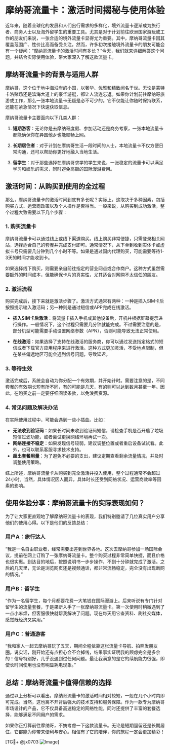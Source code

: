 # 摩纳哥流量卡：激活时间揭秘与使用体验

近年来，随着全球化的发展和人们出行需求的多样化，境外流量卡逐渐成为旅行者、商务人士以及海外留学生的重要工具。尤其是对于计划前往欧洲国家游玩或工作的朋友们来说，一张合适的境外流量卡显得尤为重要。其中，摩纳哥流量卡因其覆盖范围广、性价比高而备受关注。然而，许多初次接触境外流量卡的朋友可能会有一个疑问：“摩纳哥流量卡的激活时间有多长？”今天，我们就来详细解答这个问题，并结合实际使用体验，带大家深入了解这款流量卡。

## 摩纳哥流量卡的背景与适用人群

摩纳哥，这个位于地中海沿岸的小国，以奢华、优雅和精致闻名于世。无论是蒙特卡洛赌场还是滨海大道上的豪华游艇，都让人流连忘返。如果你计划前往摩纳哥旅游或工作，那么一张本地流量卡无疑是必不可少的。它不仅能让你随时保持联系，还能在紧急情况下快速获取信息。

摩纳哥流量卡主要面向以下几类人群：

1. **短期游客**：无论你是去摩纳哥度假、参加活动还是商务考察，一张本地流量卡都能确保你在异国他乡也能顺畅上网。
   
2. **长期居住者**：对于计划在摩纳哥生活一段时间的人士，本地流量卡不仅方便日常沟通，还可以帮助你更好地融入当地生活。

3. **留学生**：对于那些选择在摩纳哥求学的学生来说，一张稳定的流量卡可以满足学习和娱乐的需求，同时避免高额的国际漫游费用。

## 激活时间：从购买到使用的全过程

那么，摩纳哥流量卡的激活时间到底有多长呢？实际上，这取决于多种因素，包括购买方式、运营商政策以及个人操作是否得当。一般来说，从购买到成功激活，整个过程大致需要以下几个步骤：

### 1. **购买流量卡**
   摩纳哥流量卡可以通过线上或线下渠道购买。线上购买非常便捷，只需登录相关网站，选择适合自己的套餐并完成支付即可。通常情况下，从下单到收到实体卡或虚拟卡号只需要几分钟到几个小时不等。如果是通过国内代理购买，可能需要等待1-3天的时间才能收到卡。

   如果选择线下购买，则需要亲自前往指定的营业网点或合作商户。这种方式虽然需要额外的时间成本，但能确保卡片的真实性，尤其适合对网购不太信任的朋友。

### 2. **激活流程**
   购买完成后，接下来就是激活步骤了。激活方式通常有两种：一种是插入SIM卡后按照提示输入激活码；另一种则是通过短信或APP完成在线激活。

   - **插入SIM卡后激活**：将流量卡插入手机或其他设备后，开机并根据屏幕提示进行操作。一般情况下，这个过程只需要几分钟就能完成。不过需要注意的是，部分机型可能需要手动设置网络参数（APN），否则可能导致无法正常使用。

   - **在线激活**：如果选择了支持在线激活的服务商，你可以通过发送指定格式的短信或者下载官方应用程序来进行激活。这种方式更加灵活，不受地点限制，但在某些偏远地区可能会遇到信号问题，导致延迟。

### 3. **等待生效**
   激活完成后，系统会自动为你分配一个有效期，并开始计时。需要注意的是，不同套餐的有效期长短有所不同，有的可能是几天，有的则可以达到数月甚至一年。因此，在购买之前一定要仔细阅读条款，以免浪费资源。

### 4. **常见问题及解决办法**
   在实际使用过程中，可能会遇到一些小插曲。比如：
   - **无法收到验证码**：如果长时间未收到验证码短信，请检查手机是否开启了垃圾短信过滤功能，或者尝试更换网络环境再试一次。
   - **网络连接不稳定**：如果发现信号较弱，建议调整位置或者重启设备试试看。此外，也可以联系客服寻求技术支持。
   - **超出套餐用量**：为了避免不必要的支出，建议定期查看剩余流量情况，并及时调整使用策略。

综上所述，摩纳哥流量卡从购买到完全激活并投入使用，整个过程通常不会超过24小时。当然，具体情况因人而异，具体时长还受到网络状况、运营商效率等因素的影响。

## 使用体验分享：摩纳哥流量卡的实际表现如何？

为了让大家更直观地了解摩纳哥流量卡的表现，我们特别邀请了几位真实用户分享他们的使用心得。以下是他们的反馈总结：

### 用户A：旅行达人
“我是一名自由职业者，经常需要出差到世界各地。这次去摩纳哥参加一场国际会议，提前在网上订购了一张摩纳哥流量卡。整个购买过程非常简单快捷，而且价格也很实惠。到达目的地后，按照说明书一步步操作，不到十分钟就完成了激活。之后的几天里，无论是浏览网页还是视频通话，都非常流畅稳定，完全没有出现断网的情况。”

### 用户B：留学生
“作为一名留学生，每个月都要花费一大笔钱在国际漫游上。后来听说有专门针对留学生的流量套餐，于是果断入手了一张摩纳哥流量卡。第一次使用时稍微遇到了一点小麻烦，但客服很快就帮我解决了问题。现在每天用它查资料、刷社交媒体，感觉既经济又实用。”

### 用户C：普通游客
“我和家人一起去摩纳哥玩了五天，期间全程依靠这张流量卡导航、拍照发朋友圈。说实话，刚开始还有点担心会不会掉线，结果事实证明我的顾虑完全是多余的！信号特别好，几乎没遇到过任何问题。最让我满意的是它的续航能力很强，即使长时间使用也没有明显耗电现象。”

## 总结：摩纳哥流量卡值得信赖的选择

通过以上分析可以看出，摩纳哥流量卡的激活时间相对较短，一般在几个小时内即可完成。当然，这也离不开背后强大的技术支持和服务保障。作为一款专为摩纳哥市场设计的产品，它不仅具备高速稳定的网络性能，同时还提供了丰富的套餐选择，能够满足不同用户的需求。

如果你正打算前往摩纳哥，不妨考虑一下这款流量卡。无论是短期逗留还是长期居住，它都能为你带来便利与安心。相信有了它的陪伴，你的旅程一定会更加精彩！

[TG💪+ @jx0703 ![Image](https://github.com/user-attachments/assets/dbca1d08-cadb-493c-b0ec-ad6f7a83f270)]